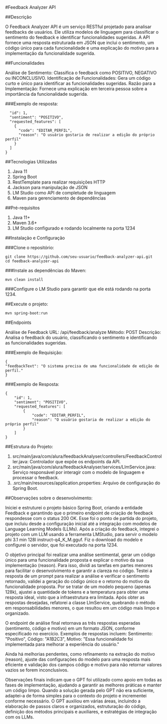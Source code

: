 #Feedback Analyzer API

##Descrição

O Feedback Analyzer API é um serviço RESTful projetado para analisar feedbacks de usuários. Ele utiliza modelos de linguagem para classificar o sentimento do feedback e identificar funcionalidades sugeridas. A API fornece uma resposta estruturada em JSON que inclui o sentimento, um código único para cada funcionalidade e uma explicação do motivo para a implementação da funcionalidade sugerida.

##Funcionalidades

Análise de Sentimento: Classifica o feedback como POSITIVO, NEGATIVO ou INCONCLUSIVO.
Identificação de Funcionalidades: Gera um código curto e único para identificar as funcionalidades sugeridas.
Razão para a Implementação: Fornece uma explicação em terceira pessoa sobre a importância da funcionalidade sugerida.

###Exemplo de resposta:
```{
  "id": 1,
  "sentiment": "POSITIVO",
  "requested_features": [
    {
      "code": "EDITAR_PERFIL",
      "reason": "O usuário gostaria de realizar a edição do próprio perfil"
    }
  ]
}
```
##Tecnologias Utilizadas
1. Java 11 
2. Spring Boot 
3. RestTemplate para realizar requisições HTTP 
4. Jackson para manipulação de JSON 
5. LM Studio como API de completude de linguagem 
6. Maven para gerenciamento de dependências

##Pré-requisitos
1. Java 11+ 
2. Maven 3.6+ 
3. LM Studio configurado e rodando localmente na porta 1234

##Instalação e Configuração

###Clone o repositório:

```
git clone https://github.com/seu-usuario/feedback-analyzer-api.git
cd feedback-analyzer-api
```

###Instale as dependências do Maven:

```
mvn clean install
```

###Configure o LM Studio para garantir que ele está rodando na porta 1234.

##Execute o projeto:


```mvn spring-boot:run```

##Endpoints

Análise de Feedback
URL: /api/feedback/analyze
Método: POST
Descrição: Analisa o feedback do usuário, classificando o sentimento e identificando as funcionalidades sugeridas.

###Exemplo de Requisição:
```
{
"feedbackText": "O sistema precisa de uma funcionalidade de edição de perfil."
}
```

###Exemplo de Resposta:

```
{
    "id": 1,
    "sentiment": "POSITIVO",
    "requested_features": [
        {
            "code": "EDITAR_PERFIL",
            "reason": "O usuário gostaria de realizar a edição do próprio perfil"
        } 
    ]
}
```

##Estrutura do Projeto:
1. src/main/java/com/alura/feedbackAnalyser/controllers/FeedbackController.java: 
Controlador que expõe os endpoints da API.
2. src/main/java/com/alura/feedbackAnalyser/services/LlmService.java: 
Serviço responsável por interagir com o modelo de linguagem e processar o feedback. 
3. .src/main/resources/application.properties: 
Arquivo de configuração do Spring Boot.

##Observações sobre o desenvolvimento:

Iniciei e estruturei o projeto básico Spring Boot, criando a entidade Feedback e garantindo que o primeiro endpoint de criação de feedback respondesse com o status 200 OK. Esse foi o ponto de partida do projeto, que incluiu desde a configuração inicial até a integração com modelos de Language Learning Models (LLMs). Após a criação do feedback, integrei o projeto com um LLM usando a ferramenta LMStudio, para servir o modelo phi 3.1 min 128l instruct-q4_K_M.gguf. Fiz o download do modelo e configurei o servidor, que foi executado na porta 1234.

O objetivo principal foi realizar uma análise sentimental, gerar um código único para uma funcionalidade proposta e explicar o motivo da sua implementação (reason). Para isso, dividi as tarefas em partes menores para facilitar o desenvolvimento e garantir a clareza no código. Testei a resposta de um prompt para realizar a análise e verificar o sentimento retornado, validei a geração do código único e o retorno do motivo da funcionalidade proposta. Por se tratar de um modelo pequeno (apenas 128k), ajustei a quantidade de tokens e a temperatura para obter uma resposta ideal, visto que a infraestrutura era limitada. Após obter as respostas desejadas, refatorei a classe LlmService, quebrando o método em responsabilidades menores, o que resultou em um código mais limpo e organizado.

O endpoint de análise final retornava as três respostas esperadas (sentimento, código e motivo) em um formato JSON, conforme especificado no exercício. Exemplos de respostas incluem: Sentimento: "Positivo", Código: "A1B2C3", Motivo: "Essa funcionalidade foi implementada para melhorar a experiência do usuário."

Ainda há melhorias pendentes, como refinamento na extração do motivo (reason), ajuste das configurações do modelo para uma resposta mais eficiente e validação dos campos código e motivo para não retornar valores vazios se forem inconclusivos.

Observações finais indicam que o GPT foi utilizado como apoio em todas as fases de implementação, ajudando a garantir as melhores práticas e manter um código limpo. Quando a solução gerada pelo GPT não era suficiente, adaptei-a de forma simples para o contexto do projeto e incrementei conforme necessário. O GPT auxiliou em várias áreas, incluindo a elaboração de passos claros e organizados, estruturação do código, definição dos métodos principais e auxiliares, e estratégias de integração com os LLMs.











